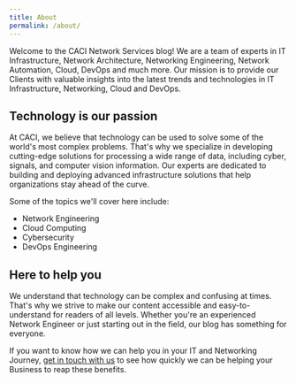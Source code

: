 ```yaml
---
title: About
permalink: /about/
---
```


Welcome to the CACI Network Services blog! We are a team of experts in IT Infrastructure, Network Architecture, Networking Engineering, Network Automation, Cloud, DevOps and much more. Our mission is to provide our Clients with valuable insights into the latest trends and technologies in IT Infrastructure, Networking, Cloud and DevOps.

## Technology is our passion
At CACI, we believe that technology can be used to solve some of the world's most complex problems. That's why we specialize in developing cutting-edge solutions for processing a wide range of data, including cyber, signals, and computer vision information. Our experts are dedicated to building and deploying advanced infrastructure solutions that help organizations stay ahead of the curve.

Some of the topics we'll cover here include:

* Network Engineering
* Cloud Computing
* Cybersecurity
* DevOps Engineering

## Here to help you
We understand that technology can be complex and confusing at times. That's why we strive to make our content accessible and easy-to-understand for readers of all levels. Whether you're an experienced Network Engineer or just starting out in the field, our blog has something for everyone.

If you want to know how we can help you in your IT and Networking Journey, [get in touch with us](https://www.caci.co.uk/contact/#contact-form) to see how quickly we can be helping your Business to reap these benefits.
